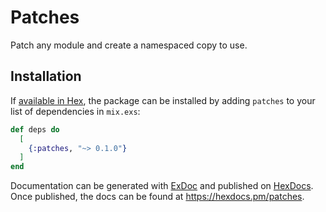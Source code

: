 # Patches

Patch any module and create a namespaced copy to use.

## Installation

If [available in Hex](https://hex.pm/docs/publish), the package can be installed
by adding `patches` to your list of dependencies in `mix.exs`:

```elixir
def deps do
  [
    {:patches, "~> 0.1.0"}
  ]
end
```

Documentation can be generated with [ExDoc](https://github.com/elixir-lang/ex_doc)
and published on [HexDocs](https://hexdocs.pm). Once published, the docs can
be found at <https://hexdocs.pm/patches>.

